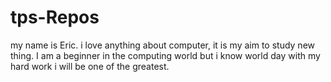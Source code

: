 # tps-Repos
 my name is Eric.
i love anything about computer, it is my aim to study new thing. 
I am a beginner in the computing world but i know world day with my hard
work i will be one of the greatest. 
